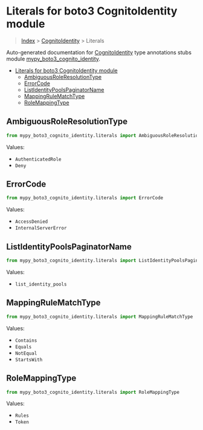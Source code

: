 # Literals for boto3 CognitoIdentity module

> [Index](../README.md) > [CognitoIdentity](./README.md) > Literals

Auto-generated documentation for
[CognitoIdentity](https://boto3.amazonaws.com/v1/documentation/api/latest/reference/services/cognito-identity.html#CognitoIdentity)
type annotations stubs module
[mypy_boto3_cognito_identity](https://pypi.org/project/mypy-boto3-cognito-identity/).

- [Literals for boto3 CognitoIdentity module](#literals-for-boto3-cognitoidentity-module)
  - [AmbiguousRoleResolutionType](#ambiguousroleresolutiontype)
  - [ErrorCode](#errorcode)
  - [ListIdentityPoolsPaginatorName](#listidentitypoolspaginatorname)
  - [MappingRuleMatchType](#mappingrulematchtype)
  - [RoleMappingType](#rolemappingtype)

## AmbiguousRoleResolutionType

```python
from mypy_boto3_cognito_identity.literals import AmbiguousRoleResolutionType
```

Values:

- `AuthenticatedRole`
- `Deny`

## ErrorCode

```python
from mypy_boto3_cognito_identity.literals import ErrorCode
```

Values:

- `AccessDenied`
- `InternalServerError`

## ListIdentityPoolsPaginatorName

```python
from mypy_boto3_cognito_identity.literals import ListIdentityPoolsPaginatorName
```

Values:

- `list_identity_pools`

## MappingRuleMatchType

```python
from mypy_boto3_cognito_identity.literals import MappingRuleMatchType
```

Values:

- `Contains`
- `Equals`
- `NotEqual`
- `StartsWith`

## RoleMappingType

```python
from mypy_boto3_cognito_identity.literals import RoleMappingType
```

Values:

- `Rules`
- `Token`
